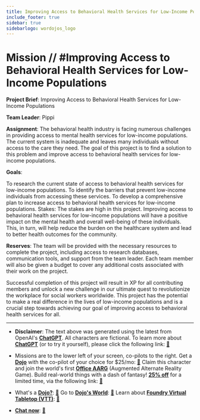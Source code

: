 ```yaml
---
title: Improving Access to Behavioral Health Services for Low-Income Populations
include_footer: true
sidebar: true
sidebarlogo: wordojos_logo
---
```

# Mission // #Improving Access to Behavioral Health Services for Low-Income Populations

**Project Brief**: Improving Access to Behavioral Health Services for Low-Income Populations

**Team Leader**: Pippi

**Assignment**:
The behavioral health industry is facing numerous challenges in providing access to mental health services for low-income populations. The current system is inadequate and leaves many individuals without access to the care they need. The goal of this project is to find a solution to this problem and improve access to behavioral health services for low-income populations.

**Goals**:

To research the current state of access to behavioral health services for low-income populations.
To identify the barriers that prevent low-income individuals from accessing these services.
To develop a comprehensive plan to increase access to behavioral health services for low-income populations.
Stakes:
The stakes are high in this project. Improving access to behavioral health services for low-income populations will have a positive impact on the mental health and overall well-being of these individuals. This, in turn, will help reduce the burden on the healthcare system and lead to better health outcomes for the community.

**Reserves**:
The team will be provided with the necessary resources to complete the project, including access to research databases, communication tools, and support from the team leader. Each team member will also be given a budget to cover any additional costs associated with their work on the project.

Successful completion of this project will result in XP for all contributing members and unlock a new challenge in our ultimate quest to revolutionize the workplace for social workers worldwide. This project has the potential to make a real difference in the lives of low-income populations and is a crucial step towards achieving our goal of improving access to behavioral health services for all.

---

* **Disclaimer**: The text above was generated using the latest from OpenAI's [**ChatGPT**](https://openai.com/blog/chatgpt/).  All characters are fictional.  To learn more about [**ChatGPT**](https://openai.com/blog/chatgpt/) (or to try it yourself), please click the following link: [:closed_book:](https://openai.com/blog/chatgpt/)

* Missions are to the lower left of your screen, co-pilots to the right. Get a [**Dojo**](https://workmates.live/marketplace) with the co-pilot of your choice for $25/mo: [:green_book:](https://workmates.live/marketplace)  Claim this character and join the world's first [**Office AARG**](https://dojos.world) (Augmented Alternate Reality Game). Build real-world things with a dash of fantasy! [**25% off**](https://blog.workmates.live/deal-on-a-dojo) for a limited time, via the following link: [:green_book:](https://blog.workmates.live/deal-on-a-dojo) 

* What's a [**Dojo?**](https://workdojos.com): [:blue_book:](https://workdojos.com)  Go to [**Dojo's World**](https://dojos.world): [:blue_book:](https://dojos.world)  Learn about [**Foundry Virtual Tabletop (VTT)**](https://foundryvtt.com): [:closed_book:](https://foundryvtt.com/)

* [**Chat now**](https://chat.workmates.live/channel/support): [:ledger:](https://chat.workmates.live/channel/support)